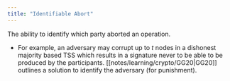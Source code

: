 ```yaml
---
title: "Identifiable Abort"
---
```


The ability to identify which party aborted an operation.
- For example, an adversary may corrupt up to $t$ nodes in a dishonest majority based TSS which results in a signature never to be able to be produced by the participants. [[notes/learning/crypto/GG20|GG20]] outlines a solution to identify the adversary (for punishment).